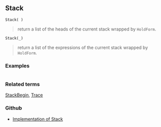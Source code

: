## Stack

```
Stack( )
```

> return a list of the heads of the current stack wrapped by `HoldForm`.
 
```
Stack(_)
```

> return a list of the expressions of the current stack wrapped by `HoldForm`.

### Examples 

```

```

### Related terms
[StackBegin](StackBegin.md), [Trace](Trace.md)

### Github

* [Implementation of Stack](https://github.com/axkr/symja_android_library/blob/master/symja_android_library/matheclipse-core/src/main/java/org/matheclipse/core/builtin/Programming.java#L2556) 
